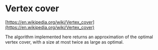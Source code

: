 # Vertex cover

[https://en.wikipedia.org/wiki/Vertex_cover](https://en.wikipedia.org/wiki/Vertex_cover)

The algorithm implemented here returns an approximation of the optimal vertex cover, with a size at most twice as large as optimal.
